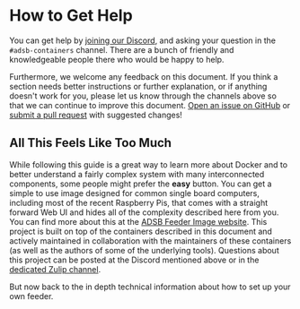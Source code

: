# How to Get Help

You can get help by [joining our Discord](https://discord.gg/sTf9uYF), and asking your question in the `#adsb-containers` channel. There are a bunch of friendly and knowledgeable people there who would be happy to help.

Furthermore, we welcome any feedback on this document. If you think a section needs better instructions or further explanation, or if anything doesn't work for you, please let us know through the channels above so that we can continue to improve this document. [Open an issue on GitHub](https://github.com/sdr-enthusiasts/gitbook-adsb-guide/issues) or [submit a pull request](https://github.com/sdr-enthusiasts/gitbook-adsb-guide/pulls) with suggested changes!

## All This Feels Like Too Much

While following this guide is a great way to learn more about Docker and to better understand a fairly complex system with many interconnected components, some people might prefer the __easy__ button. You can get a simple to use image designed for common single board computers, including most of the recent Raspberry Pis, that comes with a straight forward Web UI and hides all of the complexity described here from you. You can find more about this at the [ADSB Feeder Image website](https://adsb.im/home). This project is built on top of the containers described in this document and actively maintained in collaboration with the maintainers of these containers (as well as the authors of some of the underlying tools). Questions about this project can be posted at the Discord mentioned above or in the [dedicated Zulip channel](https://adsblol.zulipchat.com/#narrow/stream/391168-adsb-feeder-image).

But now back to the in depth technical information about how to set up your own feeder.
